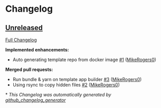 # Changelog

## [Unreleased](https://github.com/Ruby-Starter-Kits/Docker-Middleman-Installer/tree/HEAD)

[Full Changelog](https://github.com/Ruby-Starter-Kits/Docker-Middleman-Installer/compare/03fbeda3974aadbecaa62124c707a885b8206174...HEAD)

**Implemented enhancements:**

- Auto generating template repo from docker image [\#1](https://github.com/Ruby-Starter-Kits/Docker-Middleman-Installer/pull/1) ([MikeRogers0](https://github.com/MikeRogers0))

**Merged pull requests:**

- Run bundle & yarn on template app builder [\#3](https://github.com/Ruby-Starter-Kits/Docker-Middleman-Installer/pull/3) ([MikeRogers0](https://github.com/MikeRogers0))
- Using rsync to copy hidden files [\#2](https://github.com/Ruby-Starter-Kits/Docker-Middleman-Installer/pull/2) ([MikeRogers0](https://github.com/MikeRogers0))



\* *This Changelog was automatically generated by [github_changelog_generator](https://github.com/github-changelog-generator/github-changelog-generator)*

